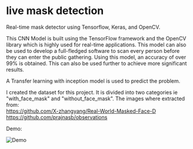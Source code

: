 # live mask detection

Real-time mask detector using Tensorflow, Keras, and OpenCV. 

This CNN Model is built using the TensorFlow framework and the OpenCV library which is highly used for real-time applications. This model can also be used to develop a full-fledged software to scan every person before they can enter the public gathering. Using this model, an accuracy of over 99% is obtained. This can also be used further to achieve more significant results.

A Transfer learning with inception model is used to predict the problem.

I created the dataset for this project. It is divided into two categories ie "with_face_mask" and "without_face_mask". The images where extracted from:      
https://github.com/X-zhangyang/Real-World-Masked-Face-D                 
https://github.com/prajnasb/observations

Demo:

![Demo](https://github.com/nikhil1102/livemaskdetection/blob/master/WhatsApp-Video-2020-07-22-at-209.gif)
